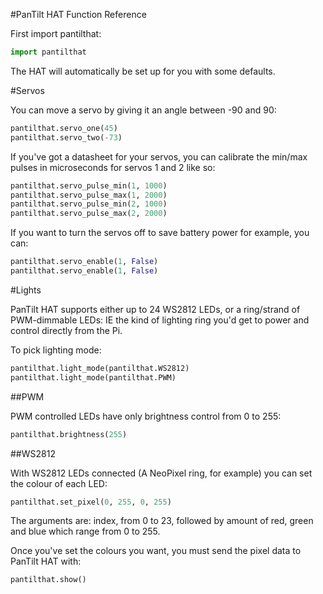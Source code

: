 #PanTilt HAT Function Reference

First import pantilthat:

```python
import pantilthat
```

The HAT will automatically be set up for you with some defaults.

#Servos

You can move a servo by giving it an angle between -90 and 90:

```python
pantilthat.servo_one(45)
pantilthat.servo_two(-73)
```

If you've got a datasheet for your servos, you can calibrate the min/max pulses
in microseconds for servos 1 and 2 like so:

```python
pantilthat.servo_pulse_min(1, 1000)
pantilthat.servo_pulse_max(1, 2000)
pantilthat.servo_pulse_min(2, 1000)
pantilthat.servo_pulse_max(2, 2000)
```

If you want to turn the servos off to save battery power for example, you can:

```python
pantilthat.servo_enable(1, False)
pantilthat.servo_enable(1, False)
```

#Lights

PanTilt HAT supports either up to 24 WS2812 LEDs, or a ring/strand of PWM-dimmable LEDs:
IE the kind of lighting ring you'd get to power and control directly from the Pi.

To pick lighting mode:

```python
pantilthat.light_mode(pantilthat.WS2812)
pantilthat.light_mode(pantilthat.PWM)
```

##PWM

PWM controlled LEDs have only brightness control from 0 to 255:

```python
pantilthat.brightness(255)
```

##WS2812

With WS2812 LEDs connected (A NeoPixel ring, for example) you can set the colour of each LED:

```python
pantilthat.set_pixel(0, 255, 0, 255)
```

The arguments are: index, from 0 to 23, followed by amount of red, green and blue which range from 0 to 255.

Once you've set the colours you want, you must send the pixel data to PanTilt HAT with:

```python
pantilthat.show()
```

